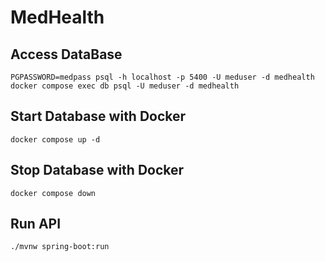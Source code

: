 # MedHealth

## Access DataBase

`PGPASSWORD=medpass psql -h localhost -p 5400 -U meduser -d medhealth`
`docker compose exec db psql -U meduser -d medhealth`

## Start Database with Docker

`docker compose up -d`

## Stop Database with Docker

`docker compose down`

## Run API

`./mvnw spring-boot:run`
